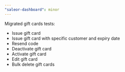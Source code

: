 ```yaml
---
"saleor-dashboard": minor
---
```


Migrated gift cards tests:
- Issue gift card
- Issue gift card with specific customer and expiry date
- Resend code
- Deactivate gift card
- Activate gift card
- Edit gift card
- Bulk delete gift cards
